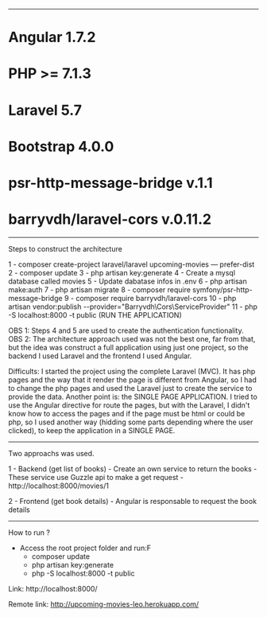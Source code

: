 
------------------

# Angular 1.7.2
# PHP >= 7.1.3
# Laravel 5.7
# Bootstrap 4.0.0
# psr-http-message-bridge v.1.1
# barryvdh/laravel-cors v.0.11.2


------------------

Steps to construct the architecture

1 - composer create-project laravel/laravel upcoming-movies — prefer-dist
2 - composer update
3 - php artisan key:generate
4 - Create a mysql database called movies
5 - Update dabatase infos in .env
6 - php artisan make:auth
7 - php artisan migrate
8 - composer require symfony/psr-http-message-bridge
9 - composer require barryvdh/laravel-cors 
10 - php artisan vendor:publish --provider="Barryvdh\Cors\ServiceProvider"
11 - php -S localhost:8000 -t public (RUN THE APPLICATION)

OBS 1: Steps 4 and 5 are used to create the authentication functionality.
OBS 2: The architecture approach used was not the best one, far from that, but the idea was construct a full application using just one project, so the backend I used Laravel and the frontend I used Angular.

Difficults: I started the project using the complete Laravel (MVC). It has php pages and the way that it render the page is different from Angular, so I had to change the php pages and used the Laravel just to create the service to provide the data. Another point is: the SINGLE PAGE APPLICATION. I tried to use the Angular directive for route the pages, but with the Laravel, I didn't know how to access the pages and if the page must be html or could be php, so I used another way (hidding some parts depending where the user clicked), to keep the application in a SINGLE PAGE.

-------------------

Two approachs was used.

1 - Backend (get list of books)
  	- Create an own service to return the books 
  	- These service use Guzzle api to make a get request
  	- http://localhost:8000/movies/1

2 - Frontend (get book details)
	- Angular is responsable to request the book details

-------------------

How to run ?

- Access the root project folder and run:F
	- composer update
	- php artisan key:generate
	- php -S localhost:8000 -t public

Link: http://localhost:8000/

Remote link: http://upcoming-movies-leo.herokuapp.com/